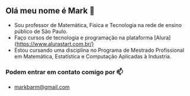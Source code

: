 ## Olá meu nome é Mark 👋

- Sou professor de Matemática, Fisica e Tecnologia na rede de ensino público de São Paulo.
- Faço cursos de tecnologia e programação na plataforma [Alura]{https://www.alurastart.com.br/}
- Estou cursando uma disciplina no Programa de Mestrado Profissional em Matemática, Estatística e Computação Aplicadas à Industria.


### Podem entrar em contato comigo por 📫

- markbarm@gmail.com






